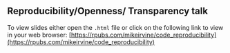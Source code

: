## Reproducibility/Openness/ Transparency talk

To view slides either open the `.html` file or click on the following link to view in your web browser: [https://rpubs.com/mikeirvine/code_reproducibility](https://rpubs.com/mikeirvine/code_reproducibility)
